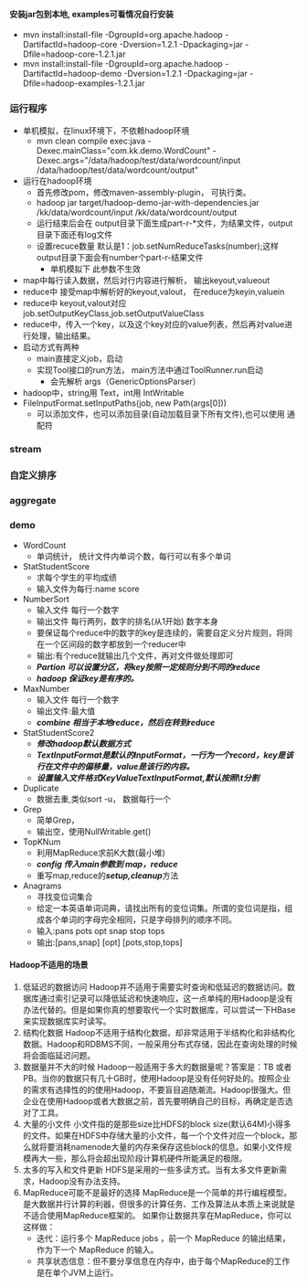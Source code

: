 #### 安装jar包到本地, examples可看情况自行安装

* mvn install:install-file -DgroupId=org.apache.hadoop -DartifactId=hadoop-core -Dversion=1.2.1 -Dpackaging=jar -Dfile=hadoop-core-1.2.1.jar
* mvn install:install-file -DgroupId=org.apache.hadoop -DartifactId=hadoop-demo -Dversion=1.2.1 -Dpackaging=jar -Dfile=hadoop-examples-1.2.1.jar


### 运行程序
* 单机模拟，在linux环境下，不依赖hadoop环境
    * mvn clean compile exec:java -Dexec.mainClass="com.kk.demo.WordCount" -Dexec.args="/data/hadoop/test/data/wordcount/input /data/hadoop/test/data/wordcount/output"
* 运行在hadoop环境
    * 首先修改pom，修改maven-assembly-plugin， 可执行类。
    * hadoop jar target/hadoop-demo-jar-with-dependencies.jar /kk/data/wordcount/input /kk/data/wordcount/output
    * 运行结束后会在 output目录下面生成part-r-*文件，为结果文件，output目录下面还有log文件
    * 设置recuce数量 默认是1：job.setNumReduceTasks(number);这样output目录下面会有number个part-r-结果文件
        * 单机模拟下 此参数不生效
* map中每行读入数据，然后对行内容进行解析， 输出keyout,valueout
* reduce中 接受map中解析好的keyout,valout， 在reduce为keyin,valuein
* reduce中 keyout,valout对应 job.setOutputKeyClass,job.setOutputValueClass
* reduce中，传入一个key，以及这个key对应的value列表，然后再对value进行处理，输出结果。
* 启动方式有两种
    * main直接定义job，启动
    * 实现Tool接口的run方法，  main方法中通过ToolRunner.run启动
        * 会先解析 args（GenericOptionsParser）
* hadoop中，string用 Text，int用 IntWritable
* FileInputFormat.setInputPaths(job, new Path(args[0]))
    * 可以添加文件，也可以添加目录(自动加载目录下所有文件),也可以使用 通配符

### stream
### 自定义排序
### aggregate

### demo

* WordCount
    * 单词统计，  统计文件内单词个数，每行可以有多个单词
* StatStudentScore
    * 求每个学生的平均成绩
    * 输入文件为每行:name score
* NumberSort
    * 输入文件 每行一个数字
    * 输出文件 每行两列，数字的排名(从1开始) 数字本身
    * 要保证每个reduce中的数字的key是连续的，需要自定义分片规则，将同在一个区间段的数字都放到一个reducer中
    * 输出:有个reduce就输出几个文件，再对文件做处理即可
    * ***Partion 可以设置分区，将key按照一定规则分到不同的reduce***
    * ***hadoop 保证key是有序的。***
* MaxNumber
    * 输入文件 每行一个数字
    * 输出文件:最大值
    * ***combine 相当于本地reduce，然后在转到reduce***
* StatStudentScore2
    * ***修改hadoop默认数据方式***
    * ***TextInputFormat是默认的InputFormat，一行为一个record，key是该行在文件中的偏移量，value是该行的内容。***
    * ***设置输入文件格式KeyValueTextInputFormat,默认按照\t分割***
* Duplicate
    * 数据去重,类似sort -u， 数据每行一个
* Grep
    * 简单Grep，
    * 输出空，使用NullWritable.get()
* TopKNum
    * 利用MapReduce求前K大数(最小堆)
    * ***config 传入main参数到 map，reduce***
    * 重写map,reduce的***setup,cleanup***方法
* Anagrams
    * 寻找变位词集合
    * 给定一本英语单词词典，请找出所有的变位词集。所谓的变位词是指，组成各个单词的字母完全相同，只是字母排列的顺序不同。
    * 输入:pans pots opt snap stop tops
    * 输出:[pans,snap] [opt] [pots,stop,tops]





#### Hadoop不适用的场景
1. 低延迟的数据访问
Hadoop并不适用于需要实时查询和低延迟的数据访问。数据库通过索引记录可以降低延迟和快速响应，这一点单纯的用Hadoop是没有办法代替的。但是如果你真的想要取代一个实时数据库，可以尝试一下HBase来实现数据库实时读写。
2. 结构化数据
Hadoop不适用于结构化数据，却非常适用于半结构化和非结构化数据。Hadoop和RDBMS不同，一般采用分布式存储，因此在查询处理的时候将会面临延迟问题。
3. 数据量并不大的时候
Hadoop一般适用于多大的数据量呢？答案是：TB 或者PB。当你的数据只有几十GB时，使用Hadoop是没有任何好处的。按照企业的需求有选择性的的使用Hadoop，不要盲目追随潮流。Hadoop很强大。但企业在使用Hadoop或者大数据之前，首先要明确自己的目标，再确定是否选对了工具。
4. 大量的小文件
小文件指的是那些size比HDFS的block size(默认64M)小得多的文件。如果在HDFS中存储大量的小文件，每一个个文件对应一个block，那么就将要消耗namenode大量的内存来保存这些block的信息。如果小文件规模再大一些，那么将会超出现阶段计算机硬件所能满足的极限。
5. 太多的写入和文件更新
HDFS是采用的一些多读方式。当有太多文件更新需求，Hadoop没有办法支持。
6. MapReduce可能不是最好的选择
MapReduce是一个简单的并行编程模型。是大数据并行计算的利器，但很多的计算任务、工作及算法从本质上来说就是不适合使用MapReduce框架的。
如果你让数据共享在MapReduce，你可以这样做：
    * 迭代：运行多个 MapReduce jobs ，前一个 MapReduce 的输出结果，作为下一个 MapReduce 的输入。
    * 共享状态信息：但不要分享信息在内存中，由于每个MapReduce的工作是在单个JVM上运行。